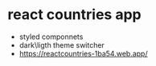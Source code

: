 # react countries app
+ styled componnets
+ dark\ligth theme switcher
+ https://reactcountries-1ba54.web.app/
